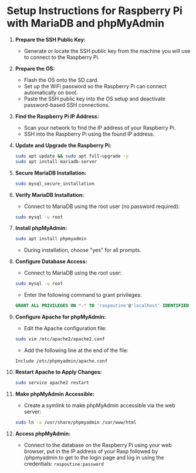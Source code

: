 # Setup Instructions for Raspberry Pi with MariaDB and phpMyAdmin

1. **Prepare the SSH Public Key:**
   - Generate or locate the SSH public key from the machine you will use to connect to the Raspberry Pi.

2. **Prepare the OS:**
   - Flash the OS onto the SD card.
   - Set up the WiFi password so the Raspberry Pi can connect automatically on boot.
   - Paste the SSH public key into the OS setup and deactivate password-based SSH connections.

3. **Find the Raspberry Pi IP Address:**
   - Scan your network to find the IP address of your Raspberry Pi.
   - SSH into the Raspberry Pi using the found IP address.

4. **Update and Upgrade the Raspberry Pi:**
   ```bash
   sudo apt update && sudo apt full-upgrade -y
   sudo apt install mariadb-server
   ```

5. **Secure MariaDB Installation:**
   ```bash
   sudo mysql_secure_installation 
   ```

6. **Verify MariaDB Installation:**
   - Connect to MariaDB using the root user (no password required):
   ```bash
   sudo mysql -u root
   ```

7. **Install phpMyAdmin:**
   ```bash
   sudo apt install phpmyadmin
   ```
   - During installation, choose "yes" for all prompts.

8. **Configure Database Access:**
   - Connect to MariaDB using the root user:
   ```bash
   sudo mysql -u root
   ```
   - Enter the following command to grant privileges:
   ```sql
   GRANT ALL PRIVILEGES ON *.* TO 'raspoutine'@'localhost' IDENTIFIED BY 'l3tm31in###' WITH GRANT OPTION;
   ```

9. **Configure Apache for phpMyAdmin:**
   - Edit the Apache configuration file:
   ```bash
   sudo vim /etc/apache2/apache2.conf
   ```
   - Add the following line at the end of the file:
   ```
   Include /etc/phpmyadmin/apache.conf
   ```

10. **Restart Apache to Apply Changes:**
    ```bash
    sudo service apache2 restart
    ```

11. **Make phpMyAdmin Accessible:**
    - Create a symlink to make phpMyAdmin accessible via the web server:
    ```bash
    sudo ln -s /usr/share/phpmyadmin /var/www/html
    ```

12. **Access phpMyAdmin:**
    - Connect to the database on the Raspberry Pi using your web browser, put in the IP address of your Rasp followed by /phpmyadmin to get to the login page and log in using the credentials: `raspoutine:password`


